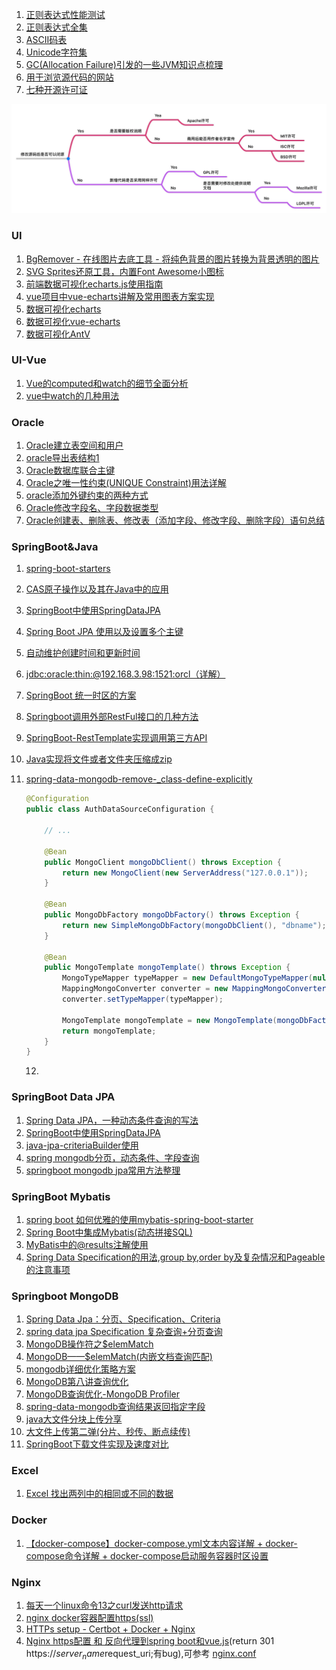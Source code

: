 1. [正则表达式性能测试](https://regex101.com/)
2. [正则表达式全集](http://tool.oschina.net/uploads/apidocs/jquery/regexp.html)
3. [ASCII码表](https://www.litefeel.com/tools/ascii.php)
4. [Unicode字符集](https://www.rapidtables.com/code/text/unicode-characters.html)
5. [GC(Allocation Failure)引发的一些JVM知识点梳理](https://blog.csdn.net/zc19921215/article/details/83029952)
6. [用于浏览源代码的网站](http://grepcode.com/)
7. [七种开源许可证](https://www.jianshu.com/p/86251523e898)

![5420598-95ed1ef9be4caf3f](media/5420598-95ed1ef9be4caf3f.webp)

### UI

1. [BgRemover - 在线图片去底工具 - 将纯色背景的图片转换为背景透明的图片](http://www.aigei.com/bgremover/)
2. [SVG Sprites还原工具，内置Font Awesome小图标](https://www.zhangxinxu.com/sp/icon/)
3. [前端数据可视化echarts.js使用指南](https://www.cnblogs.com/st-leslie/p/5771241.html)
4. [vue项目中vue-echarts讲解及常用图表方案实现](https://blog.csdn.net/zhongguohaoshaonian/article/details/89405546)
5. [数据可视化echarts](https://echarts.apache.org/examples/zh/index.html)
6. [数据可视化vue-echarts](https://github.com/ecomfe/vue-echarts)
7. [数据可视化AntV](https://antv.vision/zh)



### UI-Vue

1. [Vue的computed和watch的细节全面分析](https://segmentfault.com/a/1190000012948175?utm_source=tag-newest)
2. [vue中watch的几种用法](https://blog.csdn.net/wangbinXMU/article/details/97619725)



### Oracle

1. [Oracle建立表空间和用户](https://blog.csdn.net/starnight_cbj/article/details/6792364)
2. [oracle导出表结构1](https://wenku.baidu.com/view/94d33a95a0116c175f0e4824.html)
3. [Oracle数据库联合主键](https://blog.csdn.net/long_long_ago1/article/details/82670911)
4. [Oracle之唯一性约束(UNIQUE Constraint)用法详解](https://blog.csdn.net/liuxiangke0210/article/details/78752275)
5. [oracle添加外键约束的两种方式](https://blog.csdn.net/lydia88/article/details/84500812)
6. [Oracle修改字段名、字段数据类型](https://www.cnblogs.com/fx-blog/p/7133538.html)
7. [Oracle创建表、删除表、修改表（添加字段、修改字段、删除字段）语句总结](https://www.linuxidc.com/Linux/2019-07/159430.htm)



### SpringBoot&Java

1. [ spring-boot-starters](https://github.com/spring-projects/spring-boot/tree/v2.1.0.RELEASE/spring-boot-project/spring-boot-starters)

2. [CAS原子操作以及其在Java中的应用](https://www.jianshu.com/p/973efae31be3)

3. [SpringBoot中使用SpringDataJPA](https://www.cnblogs.com/wadmwz/p/10313495.html)

4. [Spring Boot JPA 使用以及设置多个主键](https://blog.csdn.net/xx326664162/article/details/80053719)

5. [自动维护创建时间和更新时间](https://www.bbsmax.com/A/GBJre1DWz0/)

6. [jdbc:oracle:thin:@192.168.3.98:1521:orcl（详解）](https://blog.csdn.net/qingfeng45697/article/details/47779093)

7. [SpringBoot 统一时区的方案](https://www.jianshu.com/p/504c17b35e17)

8. [Springboot调用外部RestFul接口的几种方法](https://www.cnblogs.com/umrx/p/9387484.html)

9. [SpringBoot-RestTemplate实现调用第三方API](https://blog.csdn.net/a1032818891/article/details/81172478)

10. [Java实现将文件或者文件夹压缩成zip](https://www.cnblogs.com/zeng1994/p/7862288.html)

11. [spring-data-mongodb-remove-_class-define-explicitly](http://athlan.pl/spring-data-mongodb-remove-_class-define-explicitly/)

    ```java
    @Configuration
    public class AuthDataSourceConfiguration {
     
    	// ...
     
    	@Bean
    	public MongoClient mongoDbClient() throws Exception {
    		return new MongoClient(new ServerAddress("127.0.0.1"));
    	}
     
    	@Bean
    	public MongoDbFactory mongoDbFactory() throws Exception {
    		return new SimpleMongoDbFactory(mongoDbClient(), "dbname");
    	}
     
    	@Bean
    	public MongoTemplate mongoTemplate() throws Exception {
    		MongoTypeMapper typeMapper = new DefaultMongoTypeMapper(null);
            MappingMongoConverter converter = new MappingMongoConverter(mongoDbFactory(), new MongoMappingContext());
            converter.setTypeMapper(typeMapper);
     
    		MongoTemplate mongoTemplate = new MongoTemplate(mongoDbFactory(), converter);
    		return mongoTemplate;
    	}
    }
    ```

    12. 



### SpringBoot Data JPA

1. [Spring Data JPA，一种动态条件查询的写法](https://www.cnblogs.com/derry9005/p/6282571.html)
2. [SpringBoot中使用SpringDataJPA](https://www.cnblogs.com/wadmwz/p/10313495.html)
3. [java-jpa-criteriaBuilder使用](https://www.cnblogs.com/g-smile/p/9177841.html)
4. [spring mongodb分页，动态条件、字段查询](https://www.bbsmax.com/A/1O5EnjYbd7/)
5. [springboot mongodb jpa常用方法整理](https://www.cnblogs.com/zincredible/p/9206655.html)



### SpringBoot Mybatis

1. [spring boot 如何优雅的使用mybatis-spring-boot-starter](https://blog.csdn.net/zmx729618/article/details/80773887)
2. [Spring Boot中集成Mybatis(动态拼接SQL)](https://blog.csdn.net/hdn_kb/article/details/100139885)
3. [MyBatis中的@results注解使用](https://blog.csdn.net/weixin_44149454/article/details/90373036)
4. [Spring Data Specification的用法,group by,order by及复杂情况和Pageable的注意事项](https://blog.csdn.net/qq_36564291/article/details/88717082)



### Springboot MongoDB

1. [Spring Data Jpa：分页、Specification、Criteria](https://www.jianshu.com/p/e7882c4f29b6)
2. [spring data jpa Specification 复杂查询+分页查询](https://www.cnblogs.com/hankuikui/p/11414316.html)
3. [MongoDB操作符之$elemMatch](https://www.cnblogs.com/SwordArt/p/12588365.html)
4. [ MongoDB——$elemMatch(内嵌文档查询匹配) ](https://blog.csdn.net/shiyaru1314/article/details/68496642)
5. [mongodb详细优化策略方案](https://blog.csdn.net/Felix_CB/article/details/86296890)
6. [MongoDB第八讲查询优化](https://www.jianshu.com/p/3ae79de4caae)
7. [MongoDB查询优化-MongoDB Profiler](https://www.cnblogs.com/operationhome/p/10728654.html)
8. [spring-data-mongodb查询结果返回指定字段](https://www.cnblogs.com/usual2013blog/p/4103549.html)
9. [java大文件分块上传分享](https://blog.csdn.net/weixin_42584752/article/details/80873376)
10. [大文件上传第二弹(分片、秒传、断点续传)](https://blog.csdn.net/haohao123nana/article/details/54692669)
11. [SpringBoot下载文件实现及速度对比](https://blog.csdn.net/m0_38001814/article/details/89182120)



### Excel

1. [Excel 找出两列中的相同或不同的数据](https://jingyan.baidu.com/article/19020a0a68bd5d529d28429d.html)



### Docker

1. [【docker-compose】docker-compose.yml文本内容详解 + docker-compose命令详解 + docker-compose启动服务容器时区设置](https://www.cnblogs.com/sxdcgaq8080/p/10072040.html)



### Nginx

1. [每天一个linux命令13之curl发送http请求](https://www.cnblogs.com/edgedance/p/7096660.html)
2. [nginx docker容器配置https(ssl)](https://segmentfault.com/a/1190000017753319)
3. [HTTPs setup - Certbot + Docker + Nginx](https://www.jianshu.com/p/a4692f1e3208)
4. [Nginx https配置 和 反向代理到spring boot和vue.js](https://segmentfault.com/a/1190000016760251)(return 301 https://$server_name$request_uri;有bug),可参考 [nginx.conf](files\nginx.conf) 

